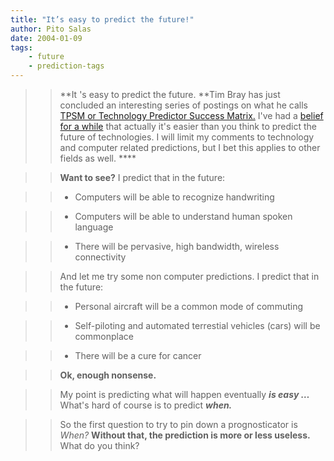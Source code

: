 ```yaml
---
title: "It’s easy to predict the future!"
author: Pito Salas
date: 2004-01-09
tags:
    - future
    - prediction-tags
---
```



>>

>> **It 's easy to predict the future. **Tim Bray has just concluded an
interesting series of postings on what he calls [TPSM or Technology Predictor
Success Matrix.](<http://www.tbray.org/ongoing/When/200x/2004/01/03/TPM1>)
I've had a [belief for a while](<//2003/10/04.html>) that actually it's easier
than you think to predict the future of technologies. I will limit my comments
to technology and computer related predictions, but I bet this applies to
other fields as well. ****

>>

>> **Want to see?** I predict that in the future:

>>

>>   * Computers will be able to recognize handwriting

>>   * Computers will be able to understand human spoken language

>>   * There will be pervasive, high bandwidth, wireless connectivity

>>

>>

>> And let me try some non computer predictions. I predict that in the future:

>>

>>   * Personal aircraft will be a common mode of commuting

>>   * Self-piloting and automated terrestial vehicles (cars) will be
commonplace

>>   * There will be a cure for cancer

>>

>>

>> **Ok, enough nonsense.**

>>

>> My point is predicting what will happen eventually _**is easy …**_ What's
hard of course is to predict _**when.**_

>>

>> So the first question to try to pin down a prognosticator is _When?_
**Without that, the prediction is more or less useless.** What do you think?


